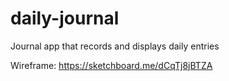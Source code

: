 # daily-journal
Journal app that records and displays daily entries

Wireframe: https://sketchboard.me/dCqTj8jBTZA
